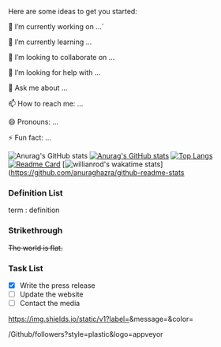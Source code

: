 Here are some ideas to get you started:

🔭 I’m currently working on …`

🌱 I’m currently learning …

👯 I’m looking to collaborate on …

🤔 I’m looking for help with …

💬 Ask me about …

📫 How to reach me: …

😄 Pronouns: …

⚡ Fun fact: …


![Anurag's GitHub stats](https://github-readme-stats.vercel.app/api?username=zamxyz&theme=outrun&show_icons=true)
[![Anurag's GitHub stats](https://github-readme-stats.vercel.app/api?username=zamuel)](https://github.com/zamxyz/crack)
[![Top Langs](https://github-readme-stats.vercel.app/api/top-langs/?username=zamxyz)](https://github.com/anuraghazra/github-readme-stats)
[![Readme Card](https://github-readme-stats.vercel.app/api/pin/?username=zamxyz&repo=crack)](https://github.com/anuraghazra/github-readme-stats)
[![willianrod's wakatime stats](https://github-readme-stats.vercel.app/api/wakatime?username=zamxyz)](https://github.com/anuraghazra/github-readme-stats


### Definition List

term
: definition

### Strikethrough

~~The world is flat.~~

### Task List

- [x] Write the press release
- [ ] Update the website
- [ ] Contact the media

https://img.shields.io/static/v1?label=<LABEL>&message=<MESSAGE>&color=<Red>

/Github/followers?style=plastic&logo=appveyor

